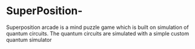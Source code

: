 # SuperPosition-
Superposition arcade is a mind puzzle game which is built on simulation of quantum circuits. The quantum circuits are simulated with a simple custom quantum simulator
